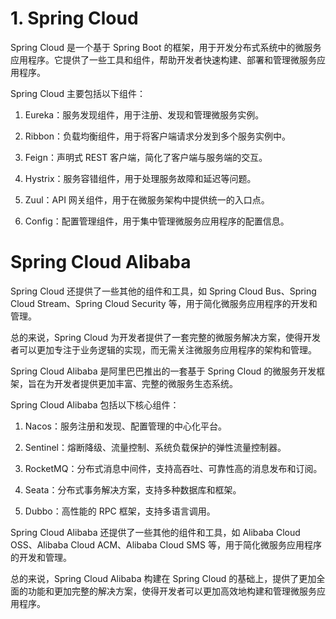 # 1. Spring Cloud
Spring Cloud 是一个基于 Spring Boot 的框架，用于开发分布式系统中的微服务应用程序。它提供了一些工具和组件，帮助开发者快速构建、部署和管理微服务应用程序。

Spring Cloud 主要包括以下组件：

1.  Eureka：服务发现组件，用于注册、发现和管理微服务实例。
    
2.  Ribbon：负载均衡组件，用于将客户端请求分发到多个服务实例中。
    
3.  Feign：声明式 REST 客户端，简化了客户端与服务端的交互。
    
4.  Hystrix：服务容错组件，用于处理服务故障和延迟等问题。
    
5.  Zuul：API 网关组件，用于在微服务架构中提供统一的入口点。
    
6.  Config：配置管理组件，用于集中管理微服务应用程序的配置信息。
    
# Spring Cloud Alibaba
Spring Cloud 还提供了一些其他的组件和工具，如 Spring Cloud Bus、Spring Cloud Stream、Spring Cloud Security 等，用于简化微服务应用程序的开发和管理。

总的来说，Spring Cloud 为开发者提供了一套完整的微服务解决方案，使得开发者可以更加专注于业务逻辑的实现，而无需关注微服务应用程序的架构和管理。

Spring Cloud Alibaba 是阿里巴巴推出的一套基于 Spring Cloud 的微服务开发框架，旨在为开发者提供更加丰富、完整的微服务生态系统。

Spring Cloud Alibaba 包括以下核心组件：

1.  Nacos：服务注册和发现、配置管理的中心化平台。
    
2.  Sentinel：熔断降级、流量控制、系统负载保护的弹性流量控制器。
    
3.  RocketMQ：分布式消息中间件，支持高吞吐、可靠性高的消息发布和订阅。
    
4.  Seata：分布式事务解决方案，支持多种数据库和框架。
    
5.  Dubbo：高性能的 RPC 框架，支持多语言调用。
    

Spring Cloud Alibaba 还提供了一些其他的组件和工具，如 Alibaba Cloud OSS、Alibaba Cloud ACM、Alibaba Cloud SMS 等，用于简化微服务应用程序的开发和管理。

总的来说，Spring Cloud Alibaba 构建在 Spring Cloud 的基础上，提供了更加全面的功能和更加完整的解决方案，使得开发者可以更加高效地构建和管理微服务应用程序。